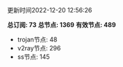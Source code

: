 更新时间2022-12-20 12:56:26

**总订阅: 73**
**总节点: 1369**
**有效节点: 489**
- trojan节点: 48
- v2ray节点: 296
- ss节点: 145
